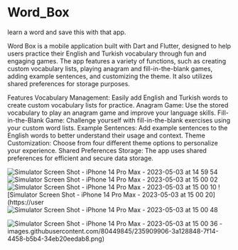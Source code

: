 # Word_Box
learn a word and save this with that app.

Word Box is a mobile application built with Dart and Flutter, designed to help users practice their English and Turkish vocabulary through fun and engaging games. The app features a variety of functions, such as creating custom vocabulary lists, playing anagram and fill-in-the-blank games, adding example sentences, and customizing the theme. It also utilizes shared preferences for storage purposes.

Features
Vocabulary Management: Easily add English and Turkish words to create custom vocabulary lists for practice.
Anagram Game: Use the stored vocabulary to play an anagram game and improve your language skills.
Fill-in-the-Blank Game: Challenge yourself with fill-in-the-blank exercises using your custom word lists.
Example Sentences: Add example sentences to the English words to better understand their usage and context.
Theme Customization: Choose from four different theme options to personalize your experience.
Shared Preferences Storage: The app uses shared preferences for efficient and secure data storage.

![Simulator Screen Shot - iPhone 14 Pro Max - 2023-05-03 at 14 59 54](https://user-images.githubusercontent.com/80449845/235909820-78506f2f-a07b-40c1-bf89-d51a631b4b14.png)
![Simulator Screen Shot - iPhone 14 Pro Max - 2023-05-03 at 15 00 02](https://user-images.githubusercontent.com/80449845/235909847-141c9dcd-78f4-4173-bfd8-6383baa29325.png)
![Simulator Screen Shot - iPhone 14 Pro Max - 2023-05-03 at 15 00 10](https://user-images.githubusercontent.com/80449845/235909871-50ac0695-4d5b-4083-acef-ce957c5b78d7.png)
![Simulator Screen Shot - iPhone 14 Pro Max - 2023-05-03 at 15 00 20](https://user
![Simulator Screen Shot - iPhone 14 Pro Max - 2023-05-03 at 15 00 48](https://user-images.githubusercontent.com/80449845/235909985-c2e02f45-b739-40c2-84b8-909c9bea4b21.png)

![Simulator Screen Shot - iPhone 14 Pro Max - 2023-05-03 at 15 00 36](https://user-images.githubusercontent.com/80449845/235909950-4b2f3ef4-3361-4c98-a63d-25a5320de03d.png)
-images.githubusercontent.com/80449845/235909906-3a128848-7f14-4458-b5b4-34eb20eedab8.png)
